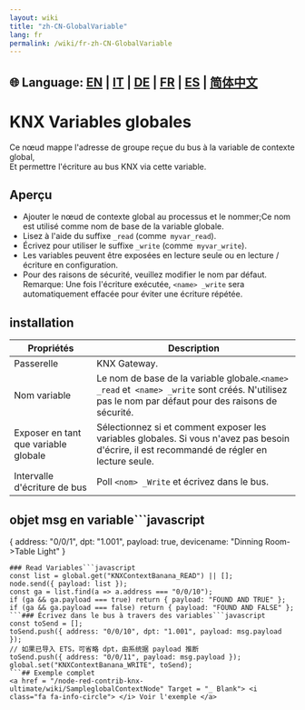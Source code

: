 ```yaml
---
layout: wiki
title: "zh-CN-GlobalVariable"
lang: fr
permalink: /wiki/fr-zh-CN-GlobalVariable
---
```

🌐 Language: [EN](https://supergiovane.github.io/node-red-contrib-knx-ultimate/wiki/GlobalVariable) | [IT](https://supergiovane.github.io/node-red-contrib-knx-ultimate/wiki/it-GlobalVariable) | [DE](https://supergiovane.github.io/node-red-contrib-knx-ultimate/wiki/de-GlobalVariable) | [FR](https://supergiovane.github.io/node-red-contrib-knx-ultimate/wiki/fr-GlobalVariable) | [ES](https://supergiovane.github.io/node-red-contrib-knx-ultimate/wiki/es-GlobalVariable) | [简体中文](https://supergiovane.github.io/node-red-contrib-knx-ultimate/wiki/zh-CN-GlobalVariable)
---
# KNX Variables globales
Ce nœud mappe l'adresse de groupe reçue du bus à la variable de contexte global, \
Et permettre l'écriture au bus KNX via cette variable.
## Aperçu
- Ajouter le nœud de contexte global au processus et le nommer;Ce nom est utilisé comme nom de base de la variable globale.
- Lisez à l'aide du suffixe `_read` (comme` myvar_read`).
- Écrivez pour utiliser le suffixe `_write` (comme` myvar_write`).
- Les variables peuvent être exposées en lecture seule ou en lecture / écriture en configuration.
- Pour des raisons de sécurité, veuillez modifier le nom par défaut.
Remarque: Une fois l'écriture exécutée, `<name> _write` sera automatiquement effacée pour éviter une écriture répétée.
## installation
| Propriétés | Description |
|-|-|
| Passerelle | KNX Gateway.|
| Nom variable | Le nom de base de la variable globale.`<name> _read` et` <name> _write` sont créés. N'utilisez pas le nom par défaut pour des raisons de sécurité.|
| Exposer en tant que variable globale |Sélectionnez si et comment exposer les variables globales. Si vous n'avez pas besoin d'écrire, il est recommandé de régler en lecture seule.|
| Intervalle d'écriture de bus | Poll `<nom> _Write` et écrivez dans le bus.|
## objet msg en variable```javascript
{
  address: "0/0/1",
  dpt: "1.001",
  payload: true,
  devicename: "Dinning Room->Table Light"
}
```## Utilisation rapide
### Read Variables```javascript
const list = global.get("KNXContextBanana_READ") || [];
node.send({ payload: list });
const ga = list.find(a => a.address === "0/0/10");
if (ga && ga.payload === true) return { payload: "FOUND AND TRUE" };
if (ga && ga.payload === false) return { payload: "FOUND AND FALSE" };
```### Écrivez dans le bus à travers des variables```javascript
const toSend = [];
toSend.push({ address: "0/0/10", dpt: "1.001", payload: msg.payload });
// 如果已导入 ETS，可省略 dpt，由系统据 payload 推断
toSend.push({ address: "0/0/11", payload: msg.payload });
global.set("KNXContextBanana_WRITE", toSend);
```## Exemple complet
<a href = "/node-red-contrib-knx-ultimate/wiki/SampleglobalContextNode" Target = "_ Blank"> <i class="fa fa-info-circle"> </i> Voir l'exemple </a>

